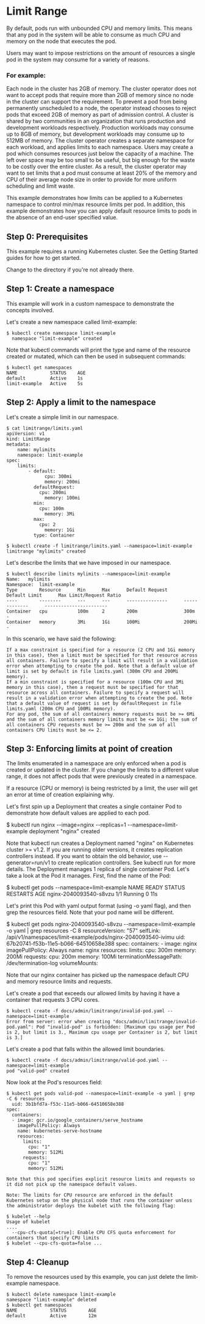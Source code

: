 # Limit Range 


By default, pods run with unbounded CPU and memory limits. This means that any pod in the system will be able to consume as much CPU and memory on the node that executes the pod.

Users may want to impose restrictions on the amount of resources a single pod in the system may consume for a variety of reasons.

### For example:

  Each node in the cluster has 2GB of memory. The cluster operator does not want to accept pods that require more than 2GB of memory since no node in the cluster can support the requirement. To prevent a pod from being permanently unscheduled to a node, the operator instead chooses to reject pods that exceed 2GB of memory as part of admission control.
  A cluster is shared by two communities in an organization that runs production and development workloads respectively. Production workloads may consume up to 8GB of memory, but development workloads may consume up to 512MB of memory. The cluster operator creates a separate namespace for each workload, and applies limits to each namespace.
  Users may create a pod which consumes resources just below the capacity of a machine. The left over space may be too small to be useful, but big enough for the waste to be costly over the entire cluster. As a result, the cluster operator may want to set limits that a pod must consume at least 20% of the memory and CPU of their average node size in order to provide for more uniform scheduling and limit waste.

This example demonstrates how limits can be applied to a Kubernetes namespace to control min/max resource limits per pod. In addition, this example demonstrates how you can apply default resource limits to pods in the absence of an end-user specified value.


## Step 0: Prerequisites

This example requires a running Kubernetes cluster. See the Getting Started guides for how to get started.

Change to the <kubernetes> directory if you're not already there.

## Step 1: Create a namespace

This example will work in a custom namespace to demonstrate the concepts involved.

Let's create a new namespace called limit-example:
    
    $ kubectl create namespace limit-example
      namespace "limit-example" created

Note that kubectl commands will print the type and name of the resource created or mutated, which can then be used in subsequent commands:

    $ kubectl get namespaces
    NAME            STATUS    AGE
    default         Active    1s
    limit-example   Active    5s

## Step 2: Apply a limit to the namespace

Let's create a simple limit in our namespace.

    $ cat limitrange/limits.yaml
    apiVersion: v1
    kind: LimitRange
    metadata:
    	name: mylimits
    	namespace: limit-example
    spec:
    	limits:
    		- default:
    			  cpu: 300mi
    			  memory: 200mi
    		  defaultRequest:
    		    cpu: 200mi
    			  memory: 100mi
    		  min:
    		    cpu: 100m
    			  memory: 3Mi
    		  max:
    		    cpu: 2
    			  memory: 1Gi
    		  type: Container
    
    $ kubectl create -f limitrange/limits.yaml --namespace=limit-example
    limitrange "mylimits" created

Let's describe the limits that we have imposed in our namespace.

    $ kubectl describe limits mylimits --namespace=limit-example
    Name:   mylimits
    Namespace:  limit-example
    Type        Resource      Min      Max      Default Request      Default Limit      Max Limit/Request Ratio
    ----        --------      ---      ---      ---------------      -------------      -----------------------
    Container   cpu           100m     2        200m                 300m               -
    Container   memory        3Mi      1Gi      100Mi                200Mi              -

In this scenario, we have said the following:

    If a max constraint is specified for a resource (2 CPU and 1Gi memory in this case), then a limit must be specified for that resource across all containers. Failure to specify a limit will result in a validation error when attempting to create the pod. Note that a default value of limit is set by default in file limits.yaml (300m CPU and 200Mi memory).
    If a min constraint is specified for a resource (100m CPU and 3Mi memory in this case), then a request must be specified for that resource across all containers. Failure to specify a request will result in a validation error when attempting to create the pod. Note that a default value of request is set by defaultRequest in file limits.yaml (200m CPU and 100Mi memory).
    For any pod, the sum of all containers memory requests must be >= 6Mi and the sum of all containers memory limits must be <= 1Gi; the sum of all containers CPU requests must be >= 200m and the sum of all containers CPU limits must be <= 2.

## Step 3: Enforcing limits at point of creation

The limits enumerated in a namespace are only enforced when a pod is created or updated in the cluster. If you change the limits to a different value range, it does not affect pods that were previously created in a namespace.

If a resource (CPU or memory) is being restricted by a limit, the user will get an error at time of creation explaining why.

Let's first spin up a Deployment that creates a single container Pod to demonstrate how default values are applied to each pod.

  $ kubectl run nginx --image=nginx --replicas=1 --namespace=limit-example
    deployment "nginx" created

Note that kubectl run creates a Deployment named "nginx" on Kubernetes cluster >= v1.2. If you are running older versions, it creates replication controllers instead. If you want to obtain the old behavior, use --generator=run/v1 to create replication controllers. See kubectl run for more details. The Deployment manages 1 replica of single container Pod. Let's take a look at the Pod it manages. First, find the name of the Pod:

  $ kubectl get pods --namespace=limit-example
  NAME                     READY     STATUS    RESTARTS   AGE
  nginx-2040093540-s8vzu   1/1       Running   0          11s

Let's print this Pod with yaml output format (using -o yaml flag), and then grep the resources field. Note that your pod name will be different.

  $ kubectl get pods nginx-2040093540-s8vzu --namespace=limit-example -o yaml | grep resources -C 8
    resourceVersion: "57"
      selfLink: /api/v1/namespaces/limit-example/pods/nginx-2040093540-ivimu
      uid: 67b20741-f53b-11e5-b066-64510658e388
    spec:
      containers:
      - image: nginx
        imagePullPolicy: Always
        name: nginx
        resources:
          limits:
            cpu: 300m
            memory: 200Mi
          requests:
            cpu: 200m
            memory: 100Mi
        terminationMessagePath: /dev/termination-log
        volumeMounts:

Note that our nginx container has picked up the namespace default CPU and memory resource limits and requests.

Let's create a pod that exceeds our allowed limits by having it have a container that requests 3 CPU cores.

    $ kubectl create -f docs/admin/limitrange/invalid-pod.yaml --namespace=limit-example
    Error from server: error when creating "docs/admin/limitrange/invalid-pod.yaml": Pod "invalid-pod" is forbidden: [Maximum cpu usage per Pod is 2, but limit is 3., Maximum cpu usage per Container is 2, but limit is 3.]

Let's create a pod that falls within the allowed limit boundaries.

    $ kubectl create -f docs/admin/limitrange/valid-pod.yaml --namespace=limit-example
    pod "valid-pod" created

Now look at the Pod's resources field:

    $ kubectl get pods valid-pod --namespace=limit-example -o yaml | grep -C 6 resources
      uid: 3b1bfd7a-f53c-11e5-b066-64510658e388
    spec:
      containers:
      - image: gcr.io/google_containers/serve_hostname
        imagePullPolicy: Always
        name: kubernetes-serve-hostname
        resources:
          limits:
            cpu: "1"
            memory: 512Mi
          requests:
            cpu: "1"
            memory: 512Mi

    Note that this pod specifies explicit resource limits and requests so it did not pick up the namespace default values.

    Note: The limits for CPU resource are enforced in the default Kubernetes setup on the physical node that runs the container unless the administrator deploys the kubelet with the following flag:

    $ kubelet --help
    Usage of kubelet
    ....
      --cpu-cfs-quota[=true]: Enable CPU CFS quota enforcement for containers that specify CPU limits
    $ kubelet --cpu-cfs-quota=false ...

## Step 4: Cleanup

To remove the resources used by this example, you can just delete the limit-example namespace.

    $ kubectl delete namespace limit-example
    namespace "limit-example" deleted
    $ kubectl get namespaces
    NAME            STATUS        AGE
    default         Active        12m
